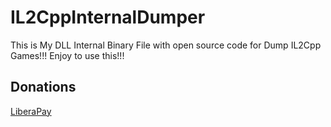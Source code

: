 # IL2CppInternalDumper
This is My DLL Internal Binary File with open source code for Dump IL2Cpp Games!!! Enjoy to use this!!!

## Donations

[LiberaPay](https://liberapay.com/RikkoMatsumatoOfficial/donate)
